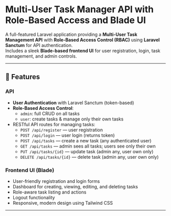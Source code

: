 # Multi-User Task Manager API with Role-Based Access and Blade UI

A full-featured Laravel application providing a **Multi-User Task Management API** with **Role-Based Access Control (RBAC)** using **Laravel Sanctum** for API authentication.  
Includes a sleek **Blade-based frontend UI** for user registration, login, task management, and admin controls.

---

## 🚀 Features

### API

- **User Authentication** with Laravel Sanctum (token-based)
- **Role-Based Access Control**:
  - `admin`: full CRUD on all tasks
  - `user`: create tasks & manage only their own tasks
- RESTful API routes for managing tasks:
  - `POST /api/register` — user registration
  - `POST /api/login` — user login (returns token)
  - `POST /api/tasks` — create a new task (any authenticated user)
  - `GET /api/tasks` — admin sees all tasks; users see only their own
  - `PUT /api/tasks/{id}` — update task (admin any, user own only)
  - `DELETE /api/tasks/{id}` — delete task (admin any, user own only)

### Frontend UI (Blade)

- User-friendly registration and login forms
- Dashboard for creating, viewing, editing, and deleting tasks
- Role-aware task listing and actions
- Logout functionality
- Responsive, modern design using Tailwind CSS

---

